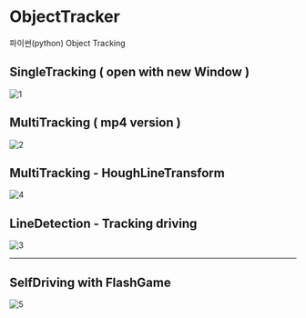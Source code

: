 # ObjectTracker
파이썬(python) Object Tracking

## SingleTracking ( open with new Window )
![1](./IndexImage/1.gif)

## MultiTracking ( mp4 version )
![2](./IndexImage/2.gif)

## MultiTracking - HoughLineTransform
![4](./IndexImage/4.gif)

## LineDetection - Tracking driving
![3](./IndexImage/3.gif)

<hr>

## SelfDriving with FlashGame
![5](./IndexImage/5.gif)
